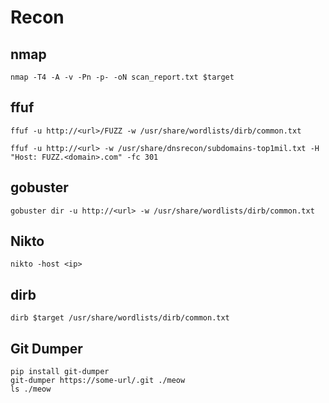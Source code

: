 # Recon

## nmap
```shell
nmap -T4 -A -v -Pn -p- -oN scan_report.txt $target
```

## ffuf
```shell
ffuf -u http://<url>/FUZZ -w /usr/share/wordlists/dirb/common.txt
```

```shell
ffuf -u http://<url> -w /usr/share/dnsrecon/subdomains-top1mil.txt -H "Host: FUZZ.<domain>.com" -fc 301
```

## gobuster
```shell
gobuster dir -u http://<url> -w /usr/share/wordlists/dirb/common.txt
```

## Nikto
```shell
nikto -host <ip>
```

## dirb
```shell
dirb $target /usr/share/wordlists/dirb/common.txt
```

## Git Dumper
```
pip install git-dumper
git-dumper https://some-url/.git ./meow
ls ./meow
```
